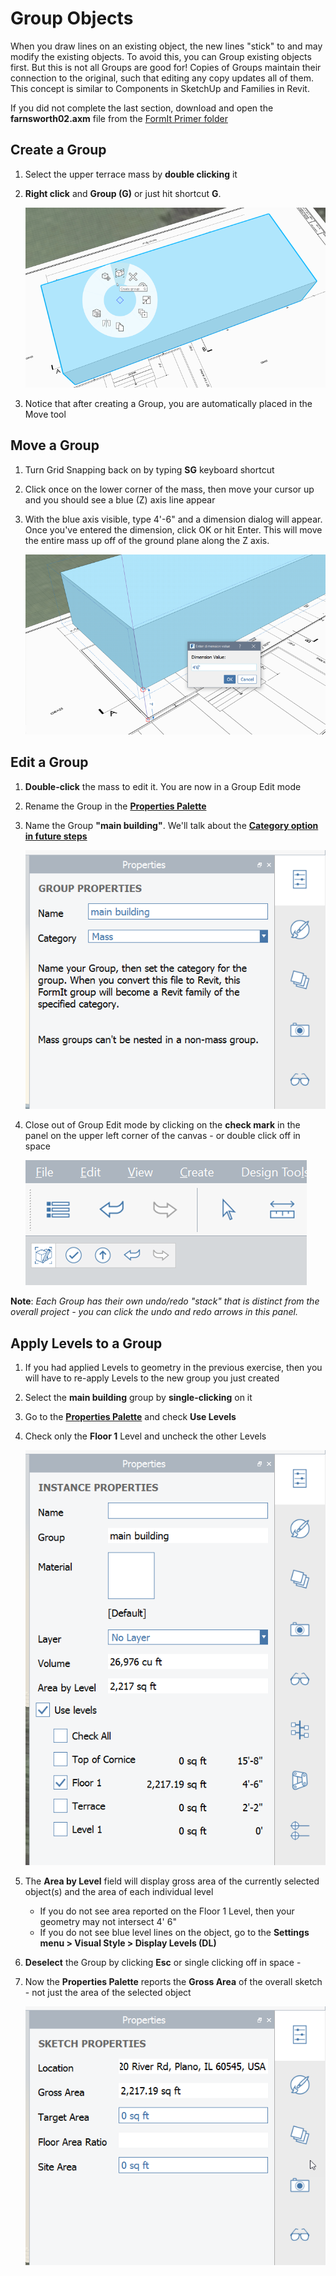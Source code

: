 # Group Objects

When you draw lines on an existing object, the new lines "stick" to and may modify the existing objects. To avoid this, you can Group existing objects first. But this is not all Groups are good for! Copies of Groups maintain their connection to the original, such that editing any copy updates all of them. This concept is similar to Components in SketchUp and Families in Revit.

If you did not complete the last section, download and open the **farnsworth02.axm** file from the [FormIt Primer folder](https://autodesk.app.box.com/s/thavswirrbflit27rbqzl26ljj7fu1uv/1/9025446442)

## Create a Group

1. Select the upper terrace mass by **double clicking** it
2. **Right click** and **Group \(G\)** or just hit shortcut **G**.

   ![](../.gitbook/assets/c2f57781-ec11-4fbd-87b0-c5fd33ad8b07.png)

3. Notice that after creating a Group, you are automatically placed in the Move tool

## Move a Group

1. Turn Grid Snapping back on by typing **SG** keyboard shortcut
2. Click once on the lower corner of the mass, then move your cursor up and you should see a blue \(Z\) axis line appear
3. With the blue axis visible, type 4'-6" and a dimension dialog will appear. Once you've entered the dimension, click OK or hit Enter. This will move the entire mass up off of the ground plane along the Z axis.

   ![](../.gitbook/assets/293f6046-366c-43ca-858b-389f0c260be6.png)

## Edit a Group

1. **Double-click** the mass to edit it. You are now in a Group Edit mode
2. Rename the Group in the [**Properties Palette**](https://github.com/FormIt3D/autodesk-formit-360-windows-help/tree/c377e7b8a3b8e43e684321d0b7de867608d317a3/tool-library/tool-bars-extended.md)
3. Name the Group **"main building"**. We'll talk about the [**Category option in future steps**](revit-interop.md)

   ![](../.gitbook/assets/93c9106d-7676-4cd7-b5e2-b00a56c4e30f.png)

4. Close out of Group Edit mode by clicking on the **check mark** in the panel on the upper left corner of the canvas - or double click off in space

   ![](../.gitbook/assets/3b0e7944-9cb1-4852-9b3b-aedf75fc5270.png)

**Note**: _Each Group has their own undo/redo "stack" that is distinct from the overall project - you can click the undo and redo arrows in this panel._

## Apply Levels to a Group

1. If you had applied Levels to geometry in the previous exercise, then you will have to re-apply Levels to the new group you just created
2. Select the **main building** group by **single-clicking** on it
3. Go to the [**Properties Palette**](../formit-introduction/tool-bars.md) and check **Use Levels**
4. Check only the **Floor 1** Level and uncheck the other Levels

   ![](../.gitbook/assets/8b2036b8-b627-44a2-ada8-b901cdb380d2.png)

5. The **Area by Level** field will display gross area of the currently selected object\(s\) and the area of each individual level
   * If you do not see area reported on the Floor 1 Level, then your geometry may not intersect 4' 6"
   * If you do not see blue level lines on the object, go to the **Settings menu &gt; Visual Style &gt; Display Levels \(DL\)**
6. **Deselect** the Group by clicking **Esc** or single clicking off in space -
7. Now the **Properties Palette** reports the **Gross Area** of the overall sketch - not just the area of the selected object

   ![](../.gitbook/assets/grossarea.png)

